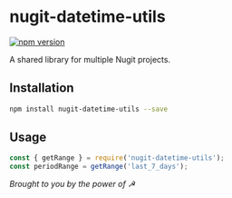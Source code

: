 # nugit-datetime-utils

[![npm version](https://badge.fury.io/js/nugit-datetime-utils.svg)](http://badge.fury.io/js/nugit-datetime-utils)

A shared library for multiple Nugit projects.

## Installation
```sh
npm install nugit-datetime-utils --save
```

## Usage
```js
const { getRange } = require('nugit-datetime-utils');
const periodRange = getRange('last_7_days');
```

_Brought to you by the power of ☭_
